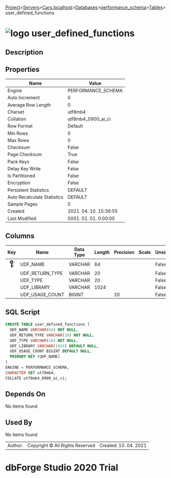 [Project](../../../../../startpage.md)>[Servers](../../../../Servers.md)>[Cars.localhost](../../../Cars.localhost.md)>[Databases](../../Databases.md)>[performance_schema](../performance_schema.md)>[Tables](Tables.md)>user_defined_functions


# ![logo](../../../../../Images/table64.svg) user_defined_functions

## <a name="#Description"></a>Description
> 
## <a name="#Properties"></a>Properties
|Name|Value|
|---|---|
|Engine|PERFORMANCE_SCHEMA|
|Auto Increment|0|
|Average Row Length|0|
|Charset|utf8mb4|
|Collation|utf8mb4_0900_ai_ci|
|Row Format|Default|
|Min Rows|0|
|Max Rows|0|
|Checksum|False|
|Page Checksum|True|
|Pack Keys|False|
|Delay Key Write|False|
|Is Partitioned|False|
|Encryption|False|
|Persistent Statistics|DEFAULT|
|Auto Recalculate Statistics|DEFAULT|
|Sample Pages|0|
|Created|2021. 04. 10. 15:36:55|
|Last Modified|0001. 01. 01. 0:00:00|


## <a name="#Columns"></a>Columns
|Key|Name|Data Type|Length|Precision|Scale|Unsigned|Zerofill|Binary|Not Null|Auto Increment|Default|Virtual|Description|
|:---:|---|---|---|---|---|---|---|---|---|---|---|---|---|
|[![Primary Key ](../../../../../Images/primarykey.svg)](#Indexes)|UDF_NAME|VARCHAR|64|||False|False|False|True|False||False||
||UDF_RETURN_TYPE|VARCHAR|20|||False|False|False|True|False||False||
||UDF_TYPE|VARCHAR|20|||False|False|False|True|False||False||
||UDF_LIBRARY|VARCHAR|1024|||False|False|False|False|False|NULL|False||
||UDF_USAGE_COUNT|BIGINT||20||False|False|False|False|False|NULL|False||

## <a name="#SqlScript"></a>SQL Script
```SQL
CREATE TABLE user_defined_functions (
  UDF_NAME VARCHAR(64) NOT NULL,
  UDF_RETURN_TYPE VARCHAR(20) NOT NULL,
  UDF_TYPE VARCHAR(20) NOT NULL,
  UDF_LIBRARY VARCHAR(1024) DEFAULT NULL,
  UDF_USAGE_COUNT BIGINT DEFAULT NULL,
  PRIMARY KEY (UDF_NAME)
)
ENGINE = PERFORMANCE_SCHEMA,
CHARACTER SET utf8mb4,
COLLATE utf8mb4_0900_ai_ci;
```

## <a name="#DependsOn"></a>Depends On
No items found

## <a name="#UsedBy"></a>Used By
No items found

||||
|---|---|---|
|Author: |Copyright © All Rights Reserved|Created: 10. 04. 2021|
# dbForge Studio 2020 Trial